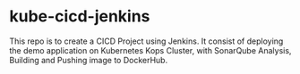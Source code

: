 # kube-cicd-jenkins
This repo is to create a CICD Project using Jenkins. It consist of deploying the demo application on Kubernetes Kops Cluster, with SonarQube Analysis, Building and Pushing image to DockerHub. 
